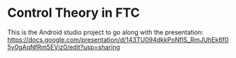 <h1>Control Theory in FTC</h1>


This is the Android studio project to go along with the presentation: https://docs.google.com/presentation/d/143TU094dkkPoNflS_RmJUhEk6f05y0gAqNfRm5EViz0/edit?usp=sharing

